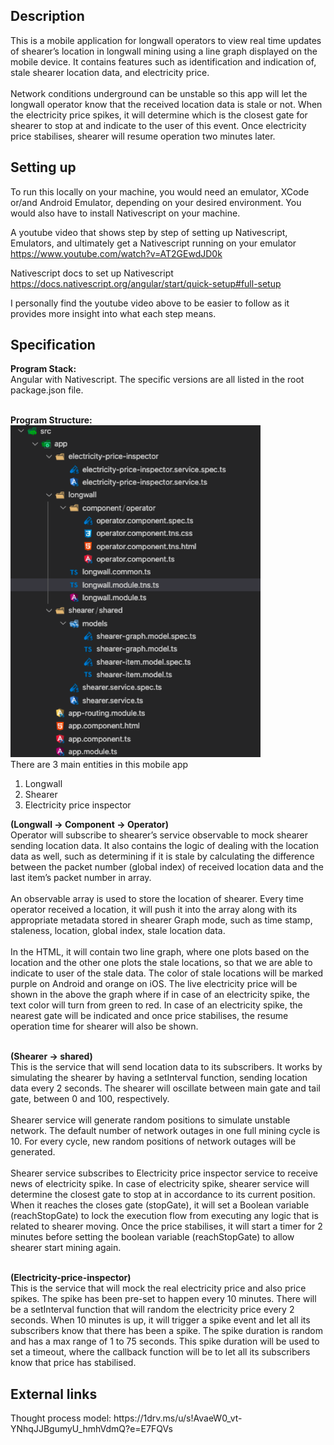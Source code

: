 <h2>Description</h2>
This is a mobile application for longwall operators to view real time updates of shearer’s location in longwall mining using a line graph displayed on the mobile device. It contains features such as identification and indication of, stale shearer location data, and electricity price. 
<br/><br/>
Network conditions underground can be unstable so this app will let the longwall operator know that the received location data is stale or not. When the electricity price spikes, it will determine which is the closest gate for shearer to stop at and indicate to the user of this event. Once electricity price stabilises, shearer will resume operation two minutes later. 
<br/>
<h2>Setting up</h2>
To run this locally on your machine, you would need an emulator, XCode or/and Android Emulator, depending on your desired environment. You would also have to install Nativescript on your machine.<br/>

A youtube video that shows step by step of setting up Nativescript, Emulators, and ultimately get a Nativescript running on your emulator
https://www.youtube.com/watch?v=AT2GEwdJD0k<br/>

Nativescript docs to set up Nativescript
https://docs.nativescript.org/angular/start/quick-setup#full-setup<br/>

I personally find the youtube video above to be easier to follow as it provides more insight into what each step means.<br/>
<h2>Specification</h2>
<strong>Program Stack:</strong><br/>
Angular with Nativescript. The specific versions are all listed in the root package.json file.<br/><br/>

<strong>Program Structure:</strong><br/>
![picture](img/directory.png)<br/>
There are 3 main entities in this mobile app<br/>
1. Longwall<br/>
2. Shearer<br/>
3. Electricity price inspector<br/>

<strong>(Longwall -> Component -> Operator)</strong><br/>
Operator will subscribe to shearer’s service observable to mock shearer sending location data. It also contains the logic of dealing with the location data as well, such as determining if it is stale by calculating the difference between the packet number (global index) of received location data and the last item’s packet number in array. <br/><br/>
An observable array is used to store the location of shearer. Every time operator received a location, it will push it into the array along with its appropriate metadata stored in shearer Graph mode, such as time stamp, staleness, location, global index, stale location data. <br/><br/>
In the HTML, it will contain two line graph, where one plots based on the location and the other one plots the stale locations, so that we are able to indicate to user of the stale data. The color of stale locations will be marked purple on Android and orange on iOS. The live electricity price will be shown in the above the graph where if in case of an electricity spike, the text color will turn from green to red. In case of an electricity spike, the nearest gate will be indicated and once price stabilises, the resume operation time for shearer will also be shown.<br/><br/>

<strong>(Shearer -> shared)</strong><br/>
This is the service that will send location data to its subscribers. It works by simulating the shearer by having a setInterval function, sending location data every 2 seconds. The shearer will oscillate between main gate and tail gate, between 0 and 100, respectively.<br/><br/>
Shearer service will generate random positions to simulate unstable network. The default number of network outages in one full mining cycle is 10. For every cycle, new random positions of network outages will be generated.<br/><br/>
Shearer service subscribes to Electricity price inspector service to receive news of electricity spike. In case of electricity spike, shearer service will determine the closest gate to stop at in accordance to its current position. When it reaches the closes gate (stopGate), it will set a Boolean variable (reachStopGate) to lock the execution flow from executing any logic that is related to shearer moving. Once the price stabilises, it will start a timer for 2 minutes before setting the boolean variable (reachStopGate) to allow shearer start mining again.  <br/><br/>

<strong>(Electricity-price-inspector)</strong><br/>
This is the service that will mock the real electricity price and also price spikes. The spike has been pre-set to happen every 10 minutes. There will be a setInterval function that will random the electricity price every 2 seconds. When 10 minutes is up, it will trigger a spike event and let all its subscribers know that there has been a spike. The spike duration is random and has a max range of 1 to 75 seconds. This spike duration will be used to set a timeout, where the callback function will be to let all its subscribers know that price has stabilised.</br>

<h2>External links</h2>
Thought process model: https://1drv.ms/u/s!AvaeW0_vt-YNhqJJBgumyU_hmhVdmQ?e=E7FQVs<br/>
